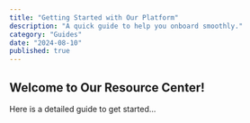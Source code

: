 ```yaml
---
title: "Getting Started with Our Platform"
description: "A quick guide to help you onboard smoothly."
category: "Guides"
date: "2024-08-10"
published: true
---
```


## Welcome to Our Resource Center!
Here is a detailed guide to get started...

